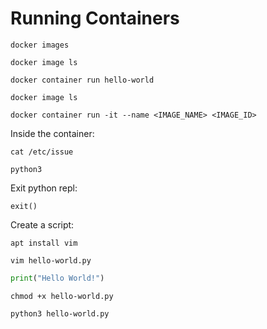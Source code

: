 # Running Containers

```
docker images
```

```
docker image ls
```

```
docker container run hello-world
```

```
docker image ls
```

```
docker container run -it --name <IMAGE_NAME> <IMAGE_ID>
```

Inside the container:

```
cat /etc/issue
```

```
python3
```

Exit python repl:

```
exit()
```

Create a script:

```
apt install vim
```

```
vim hello-world.py
```

```py
print("Hello World!")
```

```
chmod +x hello-world.py
```

```
python3 hello-world.py
```
